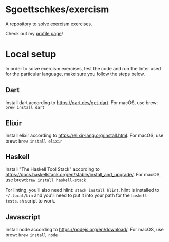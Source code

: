 Sgoettschkes/exercism
=====================

A repository to solve [exercism](https://exercism.org/) exercises.

Check out my [profile page](https://exercism.org/profiles/Sgoettschkes)!

# Local setup

In order to solve exercism exercises, test the code and run the linter used for the particular language, make sure you follow the steps below.

## Dart

Install dart according to https://dart.dev/get-dart. For macOS, use brew: `brew install dart`

## Elixir

Install elixir according to https://elixir-lang.org/install.html. For macOS, use brew: `brew install elixir`

## Haskell

Install "The Haskell Tool Stack" according to https://docs.haskellstack.org/en/stable/install_and_upgrade/. For macOS, use brew:`brew install haskell-stack`

For linting, you'll also need hlint: `stack install hlint`. hlint is installed to `~/.local/bin` and you'll need to put it into your path for the `haskell-tests.sh` script to work.

## Javascript

Install node according to https://nodejs.org/en/download/. For macOS, use brew: `brew install node`
